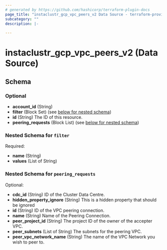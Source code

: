 ```yaml
---
# generated by https://github.com/hashicorp/terraform-plugin-docs
page_title: "instaclustr_gcp_vpc_peers_v2 Data Source - terraform-provider-instaclustr"
subcategory: ""
description: |-
  
---
```


# instaclustr_gcp_vpc_peers_v2 (Data Source)





<!-- schema generated by tfplugindocs -->
## Schema

### Optional

- **account_id** (String)
- **filter** (Block Set) (see [below for nested schema](#nestedblock--filter))
- **id** (String) The ID of this resource.
- **peering_requests** (Block List) (see [below for nested schema](#nestedblock--peering_requests))

<a id="nestedblock--filter"></a>
### Nested Schema for `filter`

Required:

- **name** (String)
- **values** (List of String)


<a id="nestedblock--peering_requests"></a>
### Nested Schema for `peering_requests`

Optional:

- **cdc_id** (String) ID of the Cluster Data Centre.
- **hidden_property_ignore** (String) This is a hidden property that should be ignored
- **id** (String) ID of the VPC peering connection.
- **name** (String) Name of the Peering Connection.
- **peer_project_id** (String) The project ID of the owner of the accepter VPC.
- **peer_subnets** (List of String) The subnets for the peering VPC.
- **peer_vpc_network_name** (String) The name of the VPC Network you wish to peer to.


